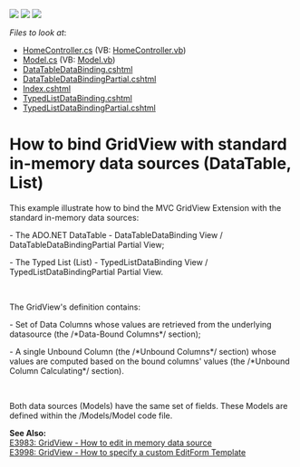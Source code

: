 <!-- default badges list -->
![](https://img.shields.io/endpoint?url=https://codecentral.devexpress.com/api/v1/VersionRange/128551179/11.1.7%2B)
[![](https://img.shields.io/badge/Open_in_DevExpress_Support_Center-FF7200?style=flat-square&logo=DevExpress&logoColor=white)](https://supportcenter.devexpress.com/ticket/details/E3530)
[![](https://img.shields.io/badge/📖_How_to_use_DevExpress_Examples-e9f6fc?style=flat-square)](https://docs.devexpress.com/GeneralInformation/403183)
<!-- default badges end -->
<!-- default file list -->
*Files to look at*:

* [HomeController.cs](./CS/CS/Controllers/HomeController.cs) (VB: [HomeController.vb](./VB/VB/Controllers/HomeController.vb))
* [Model.cs](./CS/CS/Models/Model.cs) (VB: [Model.vb](./VB/VB/Models/Model.vb))
* [DataTableDataBinding.cshtml](./CS/CS/Views/Home/DataTableDataBinding.cshtml)
* [DataTableDataBindingPartial.cshtml](./CS/CS/Views/Home/DataTableDataBindingPartial.cshtml)
* [Index.cshtml](./CS/CS/Views/Home/Index.cshtml)
* [TypedListDataBinding.cshtml](./CS/CS/Views/Home/TypedListDataBinding.cshtml)
* [TypedListDataBindingPartial.cshtml](./CS/CS/Views/Home/TypedListDataBindingPartial.cshtml)
<!-- default file list end -->
# How to bind GridView with standard in-memory data sources (DataTable, List<T>)


<p>This example illustrate how to bind the MVC GridView Extension with the standard in-memory data sources:</p><p>- The ADO.NET DataTable - DataTableDataBinding View / DataTableDataBindingPartial Partial View;</p><p>- The Typed List (List<T>) - TypedListDataBinding View / TypedListDataBindingPartial Partial View.</p><br />
<p>The GridView's definition contains:</p><p>- Set of Data Columns whose values are retrieved from the underlying datasource (the /*Data-Bound Columns*/ section);</p><p>- A single Unbound Column (the /*Unbound Columns*/ section) whose values are computed based on the bound columns' values (the /*Unbound Column Calculating*/ section).</p><br />
<p>Both data sources (Models) have the same set of fields. These Models are defined within the /Models/Model code file.</p><p><strong>See Also:</strong><br />
<a href="https://www.devexpress.com/Support/Center/p/E3983">E3983: GridView - How to edit in memory data source</a><br />
<a href="https://www.devexpress.com/Support/Center/p/E3998">E3998: GridView - How to specify a custom EditForm Template</a></p>

<br/>


